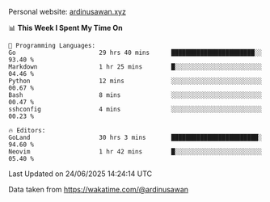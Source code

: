 Personal website: [ardinusawan.xyz](https://ardinusawan.xyz)

<!--START_SECTION:waka-->
📊 **This Week I Spent My Time On** 

```text
💬 Programming Languages: 
Go                       29 hrs 40 mins      ███████████████████████░░   93.40 % 
Markdown                 1 hr 25 mins        █░░░░░░░░░░░░░░░░░░░░░░░░   04.46 % 
Python                   12 mins             ░░░░░░░░░░░░░░░░░░░░░░░░░   00.67 % 
Bash                     8 mins              ░░░░░░░░░░░░░░░░░░░░░░░░░   00.47 % 
sshconfig                4 mins              ░░░░░░░░░░░░░░░░░░░░░░░░░   00.23 % 

🔥 Editors: 
GoLand                   30 hrs 3 mins       ████████████████████████░   94.60 % 
Neovim                   1 hr 42 mins        █░░░░░░░░░░░░░░░░░░░░░░░░   05.40 % 
```


 Last Updated on 24/06/2025 14:24:14 UTC
<!--END_SECTION:waka-->
Data taken from https://wakatime.com/@ardinusawan
